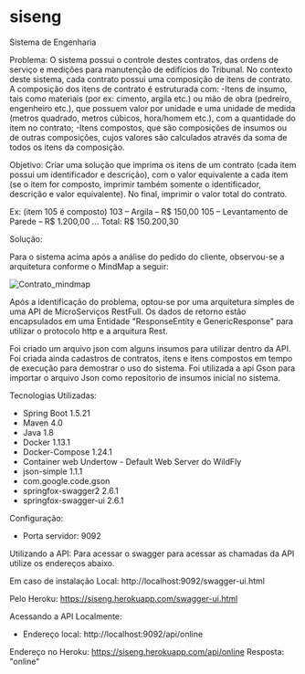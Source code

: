 # siseng
Sistema de Engenharia

Problema:
O sistema possui o controle destes contratos, das ordens de serviço e medições para manutenção de edifícios do Tribunal.
No contexto deste sistema, cada contrato possui uma composição de itens de contrato. A composição dos itens de contrato é estruturada com:
-Itens de insumo, tais como materiais (por ex: cimento, argila etc.) ou mão de obra (pedreiro, engenheiro etc.), que possuem valor por unidade e uma unidade de medida (metros quadrado, metros cúbicos, hora/homem etc.), com a quantidade do item no contrato;
-Itens compostos, que são composições de insumos ou de outras composições, cujos valores são calculados através da soma de todos os itens da composição.

Objetivo:
Criar uma solução que imprima os itens de um contrato (cada item possui um identificador e descrição), com o valor equivalente a cada item (se o item for composto, imprimir também somente o identificador, descrição e valor equivalente). 
No final, imprimir o valor total do contrato.

Ex: (item 105 é composto)
103 – Argila – R$ 150,00
105 – Levantamento de Parede – R$ 1.200,00
...
	Total: R$ 150.200,30

Solução:

Para o sistema acima após a análise do pedido do cliente, observou-se a arquitetura conforme o MindMap a seguir:

![Contrato_mindmap](https://user-images.githubusercontent.com/20933804/64403271-4f6bc480-d04e-11e9-9dcf-af9c26440e0c.jpg)

Após a identificação do problema, optou-se por uma arquitetura simples de uma API de MicroServiços RestFull.
Os dados de retorno estão encapsulados em uma Entidade "ResponseEntity e GenericResponse" para utilizar o protocolo http e a arquitura Rest.

Foi criado um arquivo json com alguns insumos para utilizar dentro da API. 
Foi criada ainda cadastros de contratos, itens e itens compostos em tempo de execução para demostrar o uso do sistema.
Foi utilizada a api Gson para importar o arquivo Json como repositorio de insumos inicial no sistema.

Tecnologias Utilizadas:
- Spring Boot 1.5.21
- Maven 4.0
- Java 1.8
- Docker 1.13.1
- Docker-Compose 1.24.1 
- Container web Undertow - Default Web Server do WildFly
- json-simple 1.1.1
- com.google.code.gson
- springfox-swagger2 2.6.1
- springfox-swagger-ui 2.6.1

Configuração:
- Porta servidor: 9092

Utilizando a API:
Para acessar o swagger para acessar as chamadas da API utilize os endereços abaixo.

Em caso de instalação Local:
http://localhost:9092/swagger-ui.html

Pelo Heroku:
https://siseng.herokuapp.com/swagger-ui.html

Acessando a API Localmente:
- Endereço local: http://localhost:9092/api/online

Endereço no Heroku:
https://siseng.herokuapp.com/api/online
Resposta: "online"

